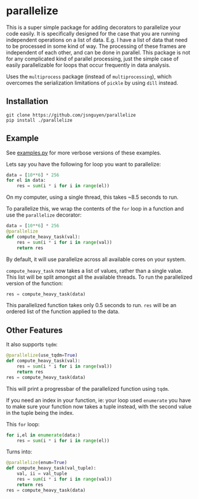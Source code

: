 # parallelize

This is a super simple package for adding decorators to parallelize your code easily. It is specifically designed for the case that you are running independent operations on a list of data. E.g. I have a list of data that need to be processed in some kind of way. The processing of these frames are independent of each other, and can be done in parallel. This package is not for any complicated kind of parallel processing, just the simple case of easily parallelizable for loops that occur frequently in data analysis.

Uses the `multiprocess` package (instead of `multiprocessing`), which overcomes the serialization limitations of `pickle` by using `dill` instead.

## Installation

```
git clone https://github.com/jsnguyen/parallelize
pip install ./parallelize
```

## Example

See [examples.py](./tests/examples.py) for more verbose versions of these examples.

Lets say you have the following for loop you want to parallelize:

``` python
data = [10**6] * 256
for el in data:
    res = sum(i * i for i in range(el))
```

On my computer, using a single thread, this takes ~8.5 seconds to run.

To parallelize this, we wrap the contents of the `for` loop in a function and use the `parallelize` decorator:

``` python
data = [10**6] * 256
@parallelize
def compute_heavy_task(val):
    res = sum(i * i for i in range(val))
    return res
```

By default, it will use parallelize across all available cores on your system.

`compute_heavy_task` now takes a list of values, rather than a single value. This list will be split amongst all the available threads. To run the parallelized version of the function:

``` python
res = compute_heavy_task(data)
```

This parallelized function takes only 0.5 seconds to run. `res` will be an ordered list of the function applied to the data.

## Other Features

It also supports `tqdm`:

``` python
@parallelize(use_tqdm=True)
def compute_heavy_task(val):
    res = sum(i * i for i in range(val))
    return res
res = compute_heavy_task(data)
```

This will print a progressbar of the parallelized function using `tqdm`.

If you need an index in your function, ie: your loop used `enumerate` you have to make sure your function now takes a tuple instead, with the second value in the tuple being the index.

This `for` loop:

``` python
for i,el in enumerate(data:)
    res = sum(i * i for i in range(el))
```
Turns into:

``` python
@parallelize(enum=True)
def compute_heavy_task(val_tuple):
    val, ii = val_tuple
    res = sum(i * i for i in range(val))
    return res
res = compute_heavy_task(data)
```
